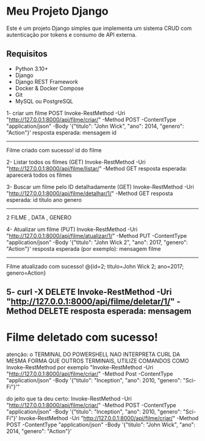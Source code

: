 # Meu Projeto Django

Este é um projeto Django simples que implementa um sistema CRUD com autenticação por tokens e consumo de API externa.

## Requisitos

- Python 3.10+
- Django
- Django REST Framework
- Docker & Docker Compose
- Git
- MySQL ou PostgreSQL

1- criar um filme POST
	Invoke-RestMethod -Uri "http://127.0.0.1:8000/api/filme/criar/" -Method POST -ContentType "application/json" -Body '{"titulo": "John Wick", "ano": 2014, "genero": "Action"}'
resposta esperada: 
mensagem                  id
--------                  --
Filme criado com sucesso!  id do filme

2- Listar todos os filmes (GET)
	Invoke-RestMethod -Uri "http://127.0.0.1:8000/api/filme/listar/" -Method GET
resposta esperada: 
aparecerá todos os filmes

3- Buscar um filme pelo ID detalhadamente (GET)
	Invoke-RestMethod -Uri "http://127.0.0.1:8000/api/filme/detalhar/1/" -Method GET
resposta esperada: 
id titulo    ano  genero
-- ------    ---  ------
 2 FILME , DATA , GENERO
 
4- Atualizar um filme (PUT)
	Invoke-RestMethod -Uri "http://127.0.0.1:8000/api/filme/atualizar/1/" -Method PUT -ContentType "application/json" -Body '{"titulo": "John Wick 2", "ano": 2017, "genero": "Action"}'
resposta esperada (por exemplo):
mensagem                      filme
--------                      -----
Filme atualizado com sucesso! @{id=2; titulo=John Wick 2; ano=2017; genero=Action}

5- curl -X DELETE 
	Invoke-RestMethod -Uri "http://127.0.0.1:8000/api/filme/deletar/1/" -Method DELETE
resposta esperada:
mensagem
--------
Filme deletado com sucesso!
==============================================================================================================
atenção: o TERMINAL DO POWERSHELL NAO INTERPRETA CURL DA MESMA FORMA QUE OUTROS TERMINAIS, UTILIZE COMANDOS COMO Invoke-RestMethod
por exemplo "Invoke-RestMethod -Uri "http://127.0.0.1:8000/api/filme/criar/" -Method Post -ContentType "application/json" -Body '{"titulo": "Inception", "ano": 2010, "genero": "Sci-Fi"}'"


do jeito que ta deu certo: Invoke-RestMethod -Uri "http://127.0.0.1:8000/api/filme/criar/" -Method POST -ContentType "application/json" -Body '{"titulo": "Inception", "ano": 2010, "genero": "Sci-Fi"}'
Invoke-RestMethod -Uri "http://127.0.0.1:8000/api/filme/criar/" -Method POST -ContentType "application/json" -Body '{"titulo": "John Wick", "ano": 2014, "genero": "Action"}'


